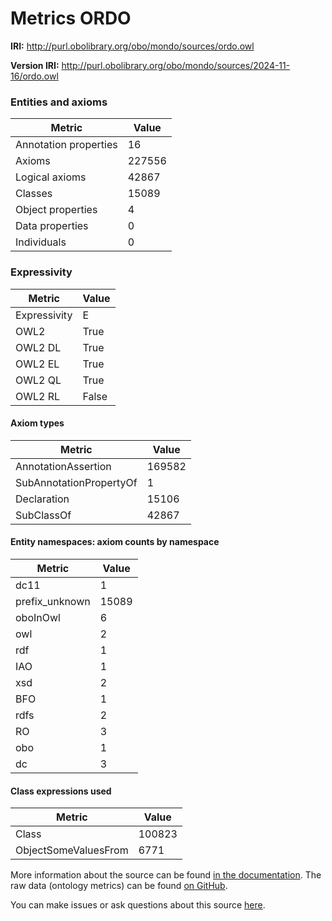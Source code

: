 # Metrics ORDO

**IRI:** http://purl.obolibrary.org/obo/mondo/sources/ordo.owl

**Version IRI:** http://purl.obolibrary.org/obo/mondo/sources/2024-11-16/ordo.owl

### Entities and axioms

| Metric | Value |
| ------ | ----- |
| Annotation properties | 16 |
| Axioms | 227556 |
| Logical axioms | 42867 |
| Classes | 15089 |
| Object properties | 4 |
| Data properties | 0 |
| Individuals | 0 |


### Expressivity

| Metric | Value |
| ------ | ----- |
| Expressivity | E |
| OWL2 | True |
| OWL2 DL | True |
| OWL2 EL | True |
| OWL2 QL | True |
| OWL2 RL | False |

#### Axiom types

| Metric | Value |
| ------ | ----- |
| AnnotationAssertion | 169582 |
| SubAnnotationPropertyOf | 1 |
| Declaration | 15106 |
| SubClassOf | 42867 |


#### Entity namespaces: axiom counts by namespace

| Metric | Value |
| ------ | ----- |
| dc11 | 1 |
| prefix_unknown | 15089 |
| oboInOwl | 6 |
| owl | 2 |
| rdf | 1 |
| IAO | 1 |
| xsd | 2 |
| BFO | 1 |
| rdfs | 2 |
| RO | 3 |
| obo | 1 |
| dc | 3 |


#### Class expressions used

| Metric | Value |
| ------ | ----- |
| Class | 100823 |
| ObjectSomeValuesFrom | 6771 |


More information about the source can be found [in the documentation](../sources.md). The raw data (ontology metrics) can be found [on GitHub](https://github.com/monarch-initiative/mondo-ingest/tree/main/src/ontology/metadata).

You can make issues or ask questions about this source [here](https://github.com/monarch-initiative/mondo-ingest/issues).

